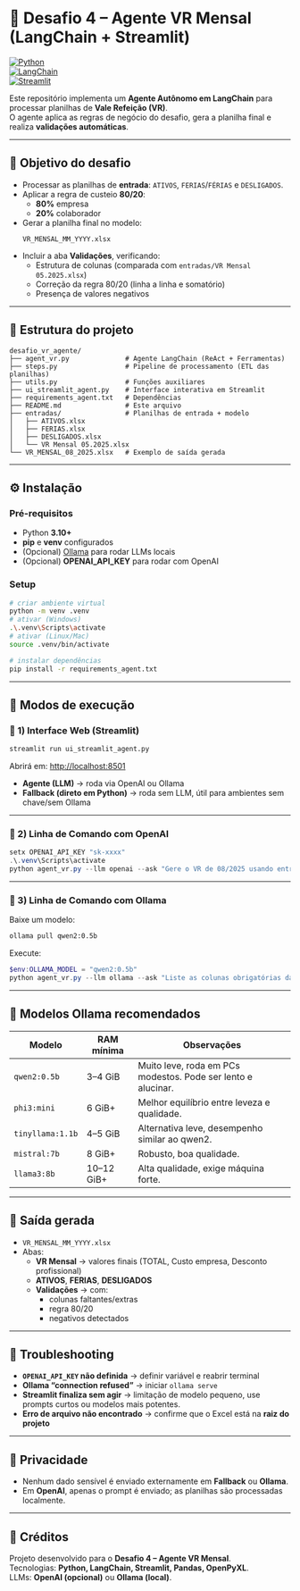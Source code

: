 # 🤖 Desafio 4 – Agente VR Mensal (LangChain + Streamlit)

[![Python](https://img.shields.io/badge/Python-3.10+-blue.svg)](https://www.python.org/)  
[![LangChain](https://img.shields.io/badge/LangChain-Framework-orange)](https://www.langchain.com/)  
[![Streamlit](https://img.shields.io/badge/Streamlit-UI-red)](https://streamlit.io/)  

Este repositório implementa um **Agente Autônomo em LangChain** para processar planilhas de **Vale Refeição (VR)**.  
O agente aplica as regras de negócio do desafio, gera a planilha final e realiza **validações automáticas**.

---

## 🎯 Objetivo do desafio
- Processar as planilhas de **entrada**: `ATIVOS`, `FERIAS`/`FÉRIAS` e `DESLIGADOS`.  
- Aplicar a regra de custeio **80/20**:
  - **80%** empresa  
  - **20%** colaborador  
- Gerar a planilha final no modelo:  
  ```
  VR_MENSAL_MM_YYYY.xlsx
  ```
- Incluir a aba **Validações**, verificando:
  - Estrutura de colunas (comparada com `entradas/VR Mensal 05.2025.xlsx`)  
  - Correção da regra 80/20 (linha a linha e somatório)  
  - Presença de valores negativos  

---

## 📂 Estrutura do projeto
```
desafio_vr_agente/
├── agent_vr.py              # Agente LangChain (ReAct + Ferramentas)
├── steps.py                 # Pipeline de processamento (ETL das planilhas)
├── utils.py                 # Funções auxiliares
├── ui_streamlit_agent.py    # Interface interativa em Streamlit
├── requirements_agent.txt   # Dependências
├── README.md                # Este arquivo
├── entradas/                # Planilhas de entrada + modelo
│   ├── ATIVOS.xlsx
│   ├── FERIAS.xlsx
│   ├── DESLIGADOS.xlsx
│   └── VR Mensal 05.2025.xlsx
└── VR_MENSAL_08_2025.xlsx   # Exemplo de saída gerada
```

---

## ⚙️ Instalação
### Pré-requisitos
- Python **3.10+**  
- **pip** e **venv** configurados  
- (Opcional) [Ollama](https://ollama.com/) para rodar LLMs locais  
- (Opcional) **OPENAI_API_KEY** para rodar com OpenAI  

### Setup
```bash
# criar ambiente virtual
python -m venv .venv
# ativar (Windows)
.\.venv\Scripts\activate
# ativar (Linux/Mac)
source .venv/bin/activate

# instalar dependências
pip install -r requirements_agent.txt
```

---

## 🚀 Modos de execução

### 🔹 1) Interface Web (Streamlit)
```bash
streamlit run ui_streamlit_agent.py
```
Abrirá em: [http://localhost:8501](http://localhost:8501)

- **Agente (LLM)** → roda via OpenAI ou Ollama  
- **Fallback (direto em Python)** → roda sem LLM, útil para ambientes sem chave/sem Ollama  

---

### 🔹 2) Linha de Comando com OpenAI
```powershell
setx OPENAI_API_KEY "sk-xxxx"
.\.venv\Scripts\activate
python agent_vr.py --llm openai --ask "Gere o VR de 08/2025 usando entradas/ e valide com o modelo entradas/VR Mensal 05.2025.xlsx"
```

---

### 🔹 3) Linha de Comando com Ollama
Baixe um modelo:
```bash
ollama pull qwen2:0.5b
```

Execute:
```powershell
$env:OLLAMA_MODEL = "qwen2:0.5b"
python agent_vr.py --llm ollama --ask "Liste as colunas obrigatórias da aba ATIVOS"
```

---

## 🔄 Modelos Ollama recomendados

| Modelo           | RAM mínima | Observações |
|------------------|------------|-------------|
| `qwen2:0.5b`     | 3–4 GiB    | Muito leve, roda em PCs modestos. Pode ser lento e alucinar. |
| `phi3:mini`      | 6 GiB+     | Melhor equilíbrio entre leveza e qualidade. |
| `tinyllama:1.1b` | 4–5 GiB    | Alternativa leve, desempenho similar ao qwen2. |
| `mistral:7b`     | 8 GiB+     | Robusto, boa qualidade. |
| `llama3:8b`      | 10–12 GiB+ | Alta qualidade, exige máquina forte. |

---

## 📄 Saída gerada

- `VR_MENSAL_MM_YYYY.xlsx`  
- Abas:
  - **VR Mensal** → valores finais (TOTAL, Custo empresa, Desconto profissional)  
  - **ATIVOS**, **FERIAS**, **DESLIGADOS**  
  - **Validações** → com:
    - colunas faltantes/extras  
    - regra 80/20  
    - negativos detectados  

---

## 🧯 Troubleshooting
- **`OPENAI_API_KEY` não definida** → definir variável e reabrir terminal  
- **Ollama “connection refused”** → iniciar `ollama serve`  
- **Streamlit finaliza sem agir** → limitação de modelo pequeno, use prompts curtos ou modelos mais potentes. 
- **Erro de arquivo não encontrado** → confirme que o Excel está na **raiz do projeto**  

---

## 🔐 Privacidade
- Nenhum dado sensível é enviado externamente em **Fallback** ou **Ollama**.  
- Em **OpenAI**, apenas o prompt é enviado; as planilhas são processadas localmente.  

---

## 🧾 Créditos
Projeto desenvolvido para o **Desafio 4 – Agente VR Mensal**.  
Tecnologias: **Python, LangChain, Streamlit, Pandas, OpenPyXL**.  
LLMs: **OpenAI (opcional)** ou **Ollama (local)**.
